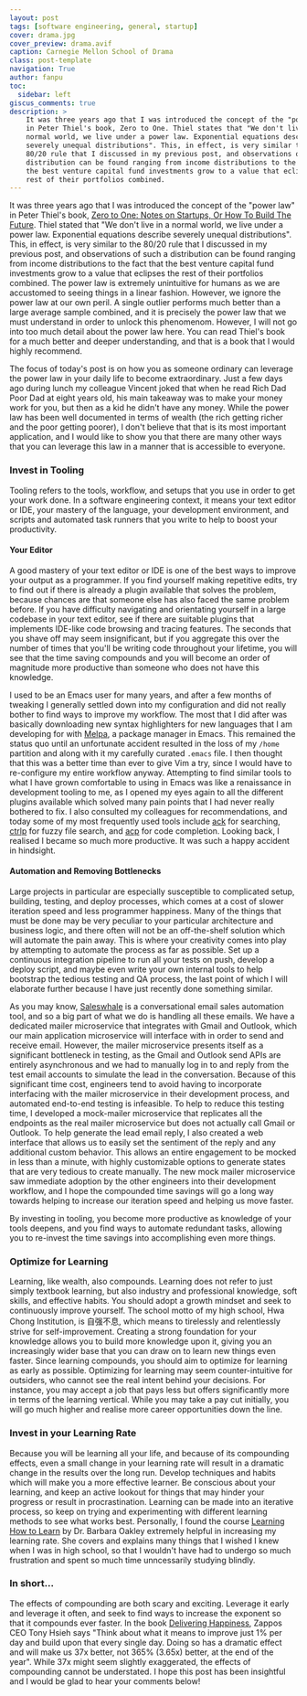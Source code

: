 ```yaml
---
layout: post
tags: [software engineering, general, startup]
cover: drama.jpg
cover_preview: drama.avif
caption: Carnegie Mellon School of Drama
class: post-template
navigation: True
author: fanpu
toc:
  sidebar: left
giscus_comments: true
description: >
    It was three years ago that I was introduced the concept of the "power law"
    in Peter Thiel's book, Zero to One. Thiel states that "We don't live in a
    normal world, we live under a power law. Exponential equations describe
    severely unequal distributions". This, in effect, is very similar to the
    80/20 rule that I discussed in my previous post, and observations of such a
    distribution can be found ranging from income distributions to the fact that
    the best venture capital fund investments grow to a value that eclipses the
    rest of their portfolios combined. 
---
```

It was three years ago that I was introduced the concept of the "power law" in Peter Thiel's book, [Zero to One: Notes on Startups, Or How To Build The Future](http://zerotoonebook.com/). Thiel stated that "We don't live in a normal world, we live under a power law. Exponential equations describe severely unequal distributions". This, in effect, is very similar to the 80/20 rule that I discussed in my previous post, and observations of such a distribution can be found ranging from income
distributions to the fact that the best venture capital fund investments grow to a value that eclipses the rest of their portfolios combined. The power law is extremely unintuitive for humans as we are accustomed to seeing things in a linear fashion. However, we ignore the power law at our own peril. A single outlier performs much better than a large average sample combined, and it is precisely the power law that we must understand in order to unlock this phenomenom. However, I will not go into
too much detail about the power law here. You can read Thiel's book for a much better and deeper understanding, and that is a book that I would highly recommend.

The focus of today's post is on how you as someone ordinary can leverage the power law in your daily life to become extraordinary. Just a few days ago during lunch my colleague Vincent joked that when he read Rich Dad Poor Dad at eight years old, his main takeaway was to make your money work for you, but then as a kid he didn't have any money. While the power law has been well documented in terms of wealth (the rich getting richer and the poor getting poorer), I don't believe that that
is its most important application, and I would like to show you that there are many other ways that you can leverage this law in a manner that is accessible to everyone.

### Invest in Tooling
Tooling refers to the tools, workflow, and setups that you use in order to get your work done. In a software engineering context, it means your text editor or IDE, your mastery of the language, your development environment, and scripts and automated task runners that you write to help to boost your productivity.

#### Your Editor
A good mastery of your text editor or IDE is one of the best ways to improve your output as a programmer. If you find yourself making repetitive edits, try to find out if there is already a plugin available that solves the problem, because chances are that someone else has also faced the same problem before. If you have difficulty navigating and orientating yourself in a large codebase in your text editor, see if there are suitable plugins that implements IDE-like code browsing and tracing
features. The seconds that you shave off may seem insignificant, but if you aggregate this over the number of times that you'll be writing code throughout your lifetime, you will see that the time saving compounds and you will become an order of magnitude more productive than someone who does not have this knowledge.

I used to be an Emacs user for many years, and after a few months of tweaking I generally settled down into my configuration and did not really bother to find ways to improve my workflow. The most that I did after was basically downloading new syntax highlighters for new languages that I am developing for with [Melpa](https://melpa.org/), a package manager in Emacs. This remained the status quo until an unfortunate accident resulted in the loss of my `/home` partition and along with it my carefully curated `.emacs` file. I then thought that this was a better time than ever to give Vim a try, since I would have to re-configure my entire workflow anyway. Attempting to find similar tools to what I have grown comfortable to using in Emacs was like a renaissance in development tooling to me, as I opened my eyes again to all the different plugins available which solved many pain points that I had never really bothered to fix. I also consulted my colleagues for recommendations, and today some of my most frequently used tools include [ack](https://github.com/mileszs/ack.vim) for searching, [ctrlp](https://github.com/kien/ctrlp.vim) for fuzzy file search, and [acp](https://github.com/vim-scripts/AutoComplPop) for code completion. Looking back, I realised I became so much more productive. It was such a happy accident in hindsight.

#### Automation and Removing Bottlenecks
Large projects in particular are especially susceptible to complicated setup, building, testing, and deploy processes, which comes at a cost of slower iteration speed and less programmer happiness. Many of the things that must be done may be very peculiar to your particular architecture and business logic, and there often will not be an off-the-shelf solution which will automate the pain away. This is where your creativity comes into play by attempting to automate the process as far as possible. Set up a continuous integration pipeline to run all your tests on push, develop a deploy script, and maybe even write your own internal tools to help bootstrap the tedious testing and QA process, the last point of which I will elaborate further because I have just recently done something similar.

As you may know, [Saleswhale](http://www.saleswhale.com/) is a conversational email sales automation tool, and so a big part of what we do is handling all these emails. We have a dedicated mailer microservice that integrates with Gmail and Outlook, which our main application microservice will interface with in order to send and receive email. However, the mailer microservice presents itself as a significant bottleneck in testing, as the Gmail and Outlook send APIs are entirely asynchronous and
we had to manually log in to and reply from the test email accounts to simulate the lead in the conversation. Because of this significant time cost, engineers tend to avoid having to incorporate interfacing with the mailer microservice in their development process, and automated end-to-end testing is infeasible. To help to reduce this testing time, I developed a mock-mailer microservice that replicates all the endpoints as the real mailer microservice but does not actually call Gmail or Outlook. To help generate the lead email reply, I also created a web interface that allows us to easily set the sentiment of the reply and any additional custom behavior. This allows an entire engagement to be mocked in less than a minute, with highly customizable options to generate states that are very tedious to create manually. The new mock mailer microservice saw immediate adoption by the other engineers into their development workflow, and I hope the compounded time savings will go a long way towards helping to increase our iteration speed and helping us move faster.


By investing in tooling, you become more productive as knowledge of your tools deepens, and you find ways to automate redundant tasks, allowing you to re-invest the time savings into accomplishing even more things.

### Optimize for Learning
Learning, like wealth, also compounds. Learning does not refer to just simply textbook learning, but also industry and professional knowledge, soft skills, and effective habits. You should adopt a growth mindset and seek to continuously improve yourself. The school motto of my high school, Hwa Chong Institution, is 自强不息, which means to tirelessly and relentlessly strive for self-improvement. Creating a strong foundation for your knowledge allows you to build more knowledge upon it, giving you an increasingly wider base that you can draw on to learn new things even faster. Since learning compounds, you should aim to optimize for
learning as early as possible. Optimizing for learning may seem counter-intuitive for outsiders, who cannot see the real intent behind your decisions. For instance, you may accept a job that pays less but offers significantly more in terms of the learning vertical. While you may take a pay cut initially, you will go much higher and realise more career opportunities down the line.

### Invest in your Learning Rate
Because you will be learning all your life, and because of its compounding effects, even a small change in your learning rate will result in a dramatic change in the results over the long run. Develop techniques and habits which will make you a more effective learner. Be conscious about your learning, and keep an active lookout for things that may hinder your progress or result in procrastination. Learning can be made into an iterative process, so keep on trying and
experimenting with different learning methods to see what works best. Personally, I found the course [Learning How to Learn](https://www.coursera.org/learn/learning-how-to-learn) by Dr. Barbara Oakley extremely helpful in increasing my learning rate. She covers and explains many things that I wished I knew when I was in high school, so that I wouldn't have had to undergo so much frustration and spent so much time unncessarily studying blindly.

### In short...
The effects of compounding are both scary and exciting. Leverage it early and leverage it often, and seek to find ways to increase the exponent so that it compounds ever faster. In the book [Delivering Happiness](http://deliveringhappiness.com/), Zappos CEO Tony Hsieh says "Think about what it means to improve just 1% per day and build upon that every single day. Doing so has a dramatic effect and will make us 37x better, not 365% (3.65x) better, at the end of the year". While 37x might seem
slightly exaggerated, the effects of compounding cannot be understated. I hope this post has been insightful and I would be glad to hear your comments below!